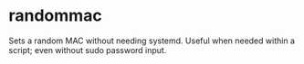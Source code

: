 # randommac
Sets a random MAC without needing systemd.
Useful when needed within a script; even without sudo password input.
